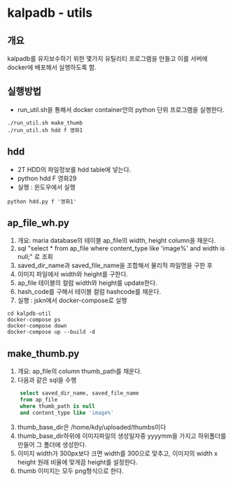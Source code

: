 # kalpadb - utils

## 개요

kalpadb를 유지보수하기 위한 몇가지 유틸리티 프로그램을 만들고 이를 서버에 docker에 배포해서 실행하도록 함.

## 실행방법

- run_util.sh을 통해서 docker container안의 python 단위 프로그램을 실행한다.

```shell
./run_util.sh make_thumb 
./run_util.sh hdd f 영화1
```

## hdd

- 2T HDD의 파일정보를 hdd table에 넣는다.
- python hdd F 영화29
- 실행 : 윈도우에서 실행

```shell
python hdd.py f '영화1'
```

## ap_file_wh.py

1. 개요: maria database의 테이블 ap_file의 width, height column을 채운다.
2. sql "select * from ap_file where content_type like 'image%' and width is null;" 로 조회
3. saved_dir_name과 saved_file_name을 조합해서 물리적 파일명을 구한 후
4. 이미지 파일에서 width와 height를 구한다.
5. ap_file 테이블의 컬럼 width와 height를 update한다.
6. hash_code를 구해서 테이블 컬럼 hashcode를 채운다.
7. 실행 : jskn에서 docker-compose로 실행

```shell
cd kalpdb-util
docker-compose ps
docker-compose down
docker-compose up --build -d
```

## make_thumb.py

1. 개요: ap_file의 column thumb_path를 채운다.
2. 다음과 같은 sql을 수행

```sql
    select saved_dir_name, saved_file_name 
    from ap_file
    where thumb_path is null
    and content_type like 'image%'
```

3. thumb_base_dir은  /home/kdy/uploaded/thumbs이다
4. thumb_base_dir하위에 이미지파일의 생성일자중 yyyymm을 가지고 하위폴더를 만들어 그 폴더에 생성한다.
5. 이미지 width가 300px보다 크면 width를 300으로 맞추고, 이미지의 width x height 원래 비율에 맞게끔 height를 설정한다.
6. thumb 이미지는 모두 png형식으로 한다.
